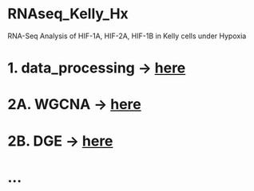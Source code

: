 # RNAseq_Kelly_Hx
RNA-Seq Analysis of HIF-1A, HIF-2A, HIF-1B in Kelly cells under Hypoxia

# 1. data_processing -> [here](data_processing/README.md)
# 2A. WGCNA -> [here](2A_WGCNA/README.md)
# 2B. DGE -> [here](2B_DEG/README.md)
# ...
